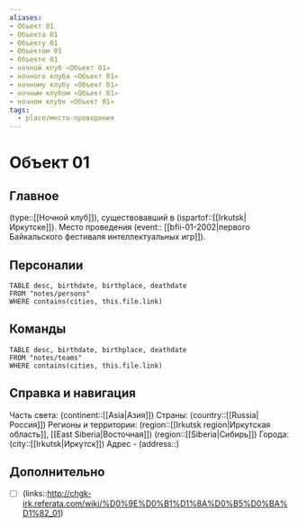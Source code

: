 ```yaml
---
aliases:
- Объект 01
- Объекта 01
- Объекту 01
- Объектом 01
- Объекте 01
- ночной клуб «Объект 01»
- ночного клуба «Объект 01»
- ночному клубу «Объект 01»
- ночным клубом «Объект 01»
- ночном клубе «Объект 01»
tags:
  - place/место-проведения
---
```

# Объект 01

## Главное

(type::[[Ночной клуб]]), существовавший в (ispartof::[[Irkutsk|Иркутске]]). Место проведения (event:: [[bfii-01-2002|первого Байкальского фестиваля интеллектуальных игр]]).

## Персоналии

```dataview 
TABLE desc, birthdate, birthplace, deathdate
FROM "notes/persons" 
WHERE contains(cities, this.file.link)
```

## Команды

```dataview 
TABLE desc, birthdate, birthplace, deathdate
FROM "notes/teams" 
WHERE contains(cities, this.file.link)
```

## Справка и навигация

Часть света: (continent::[[Asia|Азия]])
Страны: (country::[[Russia|Россия]])
Регионы и территории: (region::[[Irkutsk region|Иркутская область]], [[East Siberia|Восточная]]) (region::[[Siberia|Сибирь]])
Города: (city::[[Irkutsk|Иркутск]])
Адрес - (address::)

## Дополнительно

- [ ] (links::http://chgk-irk.referata.com/wiki/%D0%9E%D0%B1%D1%8A%D0%B5%D0%BA%D1%82_01)